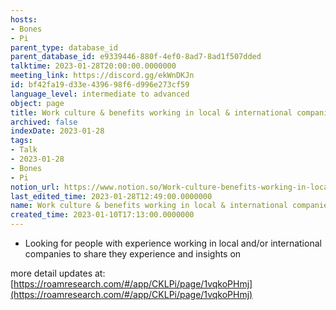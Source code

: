 ```yaml
---
hosts:
- Bones
- Pi
parent_type: database_id
parent_database_id: e9339446-880f-4ef0-8ad7-8ad1f507dded
talktime: 2023-01-28T20:00:00.0000000
meeting_link: https://discord.gg/ekWnDKJn
id: bf42fa19-d33e-4396-98f6-d996e273cf59
language_level: intermediate to advanced
object: page
title: Work culture & benefits working in local & international companies
archived: false
indexDate: 2023-01-28
tags:
- Talk
- 2023-01-28
- Bones
- Pi
notion_url: https://www.notion.so/Work-culture-benefits-working-in-local-international-companies-bf42fa19d33e439698f6d996e273cf59
last_edited_time: 2023-01-28T12:49:00.0000000
name: Work culture & benefits working in local & international companies
created_time: 2023-01-10T17:13:00.0000000
---
```


   - Looking for people with experience working in local and/or international companies to share they experience and insights on

more detail updates at:
[https://roamresearch.com/#/app/CKLPi/page/1vqkoPHmj](https://roamresearch.com/#/app/CKLPi/page/1vqkoPHmj)

























